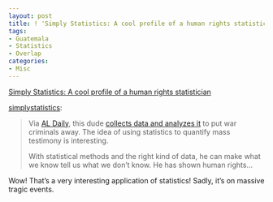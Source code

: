 ```yaml
---
layout: post
title: ! 'Simply Statistics: A cool profile of a human rights statistician'
tags:
- Guatemala
- Statistics
- Overlap
categories:
- Misc
---
```

<a href="http://simplystatistics.tumblr.com/post/18550426982/a-cool-profile-of-a-human-rights-statistician">Simply Statistics: A cool profile of a human rights statistician</a><br/><p><a class="tumblr_blog" href="http://simplystatistics.tumblr.com/post/18550426982/a-cool-profile-of-a-human-rights-statistician">simplystatistics</a>:</p>
> <p>Via <a href="http://aldaily.com/" target="_blank">AL Daily</a>, this dude <a href="http://www.foreignpolicy.com/articles/2012/02/27/the_body_counter?page=full" target="_blank">collects data and analyzes it</a> to put war criminals away. The idea of using statistics to quantify mass testimony is interesting.</p>
> <p>With statistical methods and the right kind of data, he can make what we know tell us what we don’t know. He has shown human rights&#8230;</p>

<p>Wow! That&#8217;s a very interesting application of statistics! Sadly, it&#8217;s on massive tragic events.</p>
